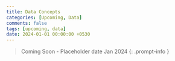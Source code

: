 ```yaml
--- 
title: Data Concepts
categories: [Upcoming, Data]
comments: false
tags: [upcoming, data]
date: 2024-01-01 00:00:00 +0530
---
```


>  Coming Soon - Placeholder date Jan 2024
{: .prompt-info }
